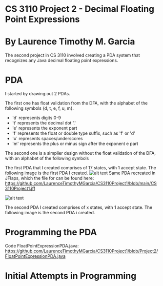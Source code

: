 # CS 3110 Project 2 - Decimal Floating Point Expressions
# By Laurence Timothy M. Garcia
The second project in CS 3110 involved creating a PDA system that recognizes any Java decimal floating point expressions.

# PDA
I started by drawing out 2 PDAs. 

The first one has float validation from the DFA, with the alphabet of the following symbols {d, t, e, f, u, m}. 
- 'd' represents digits 0-9
- 't' represents the decimal dot '.'
- 'e' represents the exponent part
- 'f' represents the float or double type suffix, such as 'f' or 'd'
- 'u' represents spaces/underscores
- 'm' represents the plus or minus sign after the exponent e part

The second one is a simplier design without the float validation of the DFA, with an alphabet of the following symbols

The first PDA that I created comprises of 17 states, with 1 accept state. The following image is the first PDA I created.
![alt text]()
Same PDA recreated in JFlaps, which the file for can be found here: https://github.com/LaurenceTimothyMGarcia/CS3110Project1/blob/main/CS3110Project1.jff

![alt text]()

The second PDA I created comprises of x states, with 1 accept state. The following image is the second PDA i created.

# Programming the PDA
Code FloatPointExpressionPDA.java: https://github.com/LaurenceTimothyMGarcia/CS3110Project1/blob/Project2/FloatPointExpressionPDA.java



# Initial Attempts in Programming

